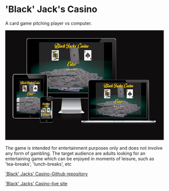 # 'Black' Jack's Casino
A card game pitching player vs computer.

![Am I Responsive](assets/docs/amiresponsive.jpg)

The game is intended for entertainment purposes only and does not involve any form of gambling. The target audience are adults looking for an entertaining game which can be enjoyed in moments of leisure, such as 'tea-breaks', 'lunch-breaks', etc

['Black' Jacks' Casino-Github repository]( https://github.com/Braxxian/5P_P2.git)

['Black' Jacks' Casino-live site](https://braxxian.github.io/5P_P2/)



